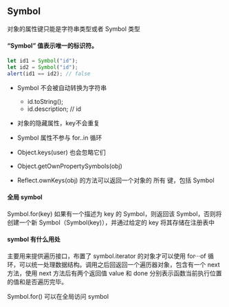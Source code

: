## Symbol
对象的属性键只能是字符串类型或者 Symbol 类型

#### “Symbol” 值表示唯一的标识符。
```js
let id1 = Symbol("id");
let id2 = Symbol("id");
alert(id1 == id2); // false
```

- Symbol 不会被自动转换为字符串
  - id.toString();
  - id.description; // id
- 对象的隐藏属性，key不会重复  
- Symbol 属性不参与 for..in 循环  
- Object.keys(user) 也会忽略它们

- Object.getOwnPropertySymbols(obj) 
- Reflect.ownKeys(obj) 的方法可以返回一个对象的 所有 键，包括 Symbol

#### 全局 symbol
Symbol.for(key)
如果有一个描述为 key 的 Symbol，则返回该 Symbol，否则将创建一个新 Symbol（Symbol(key)），并通过给定的 key 将其存储在注册表中

#### symbol 有什么用处

主要用来提供遍历接口，布置了 symbol.iterator 的对象才可以使用 for···of 循环，可以统一处理数据结构。调用之后回返回一个遍历器对象，包含有一个 next 方法，使用 next 方法后有两个返回值 value 和 done 分别表示函数当前执行位置的值和是否遍历完毕。

Symbol.for() 可以在全局访问 symbol
